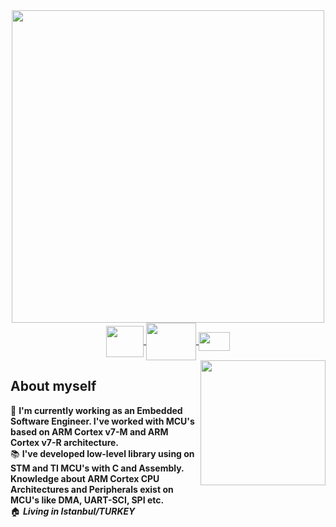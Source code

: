 <div id="Viewer" align="right">
  <img src="https://komarev.com/ghpvc/?username=MSCNSRC" alt=""/>
</div>

<div id="civciv_resmi" align="center">
  <img src="https://media.giphy.com/media/RbDKaczqWovIugyJmW/giphy.gif" width="500"/>
</div>

<div id="badges" align="center">
  <a href="https://www.linkedin.com/in/musa-can-sara%C3%A7-6b89741b7/?originalSubdomain=tr">
    <img align="center" width="60" height="50" src="https://user-images.githubusercontent.com/93368543/214158604-d2ea5e2e-dcec-4c16-9ed0-a6311f2d2625.png"/>
  </a>
  <a href="https://www.instagram.com/muscansrc/">
    <img align="center" width="80" height="60" src="https://user-images.githubusercontent.com/93368543/214158646-7a5561c0-3f5a-4aed-bd87-9ef7eb0f1831.png"/>
  </a>
  <a href="mailto:srcmusacan@gmail.com">
    <img align="center" width="50" height="30" src="https://user-images.githubusercontent.com/93368543/214167667-c459e414-ddc6-42e7-975e-c637f838327f.png"/>
  </a>
</div>

<div id="ATAM" align="center">
  <a href="https://www.youtube.com/watch?v=wQPtkbAiRrU">
    <img  align="right" width="200" height="200" src="https://user-images.githubusercontent.com/93368543/214174600-54f00219-bc0e-4c24-8b2b-f9264e297e62.png" alt=""/>
  </a>
</div>

## About myself 
🏢 **I'm currently working as an Embedded Software Engineer. I've worked with MCU's based on ARM Cortex v7-M and ARM Cortex v7-R architecture.** <br/>
📚 **I've developed low-level library using on STM and TI MCU's  with C and Assembly. Knowledge about ARM Cortex CPU Architectures and Peripherals exist on MCU's like DMA, UART-SCI, SPI etc.** <br/>
🏠 ***Living in Istanbul/TURKEY*** <br/>


<!--
-->
